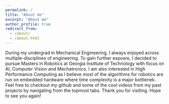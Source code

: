 ```yaml
---
permalink: /
title: "About me"
excerpt: "About me"
author_profile: true
redirect_from: 
  - /about/
  - /about.html
---
```



During my undergrad in Mechanical Engineering, I always enjoyed across multiple-disciplines of engineering. To gain further exposre, I decided to pursue Masters in Robotics at Georgia Insittute of Technology with focus on AI, Computer Vision and Mechatronics. I am also interested in High Performance Computing as I believe most of the algorithms for robotics are run on embedded hardware where time complexity is a major bottlenek. Feel free to checkout my github and some of the cool videos from my past projects by navigating from the topmost tabs. Thank you for visiting. Hope to see you again!
